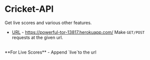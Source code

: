 # Cricket-API
Get live scores and various other features.<br>
- [URL](https://powerful-tor-13817.herokuapp.com/) - https://powerful-tor-13817.herokuapp.com/
Make `GET/POST` requests at the given url.
<br>
**For Live Scores** - Append `live`to the url 



